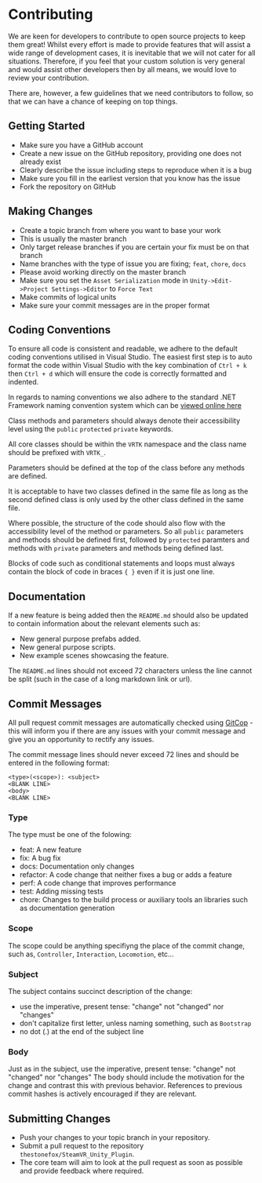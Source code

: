 # Contributing

We are keen for developers to contribute to open source projects to
keep them great!
Whilst every effort is made to provide features that will assist a wide
range of development cases, it is inevitable that we will not cater for
all situations.
Therefore, if you feel that your custom solution is very general and
would assist other developers then by all means, we would love to
review your contribution.

There are, however, a few guidelines that we need contributors to
follow, so that we can have a chance of keeping on top things.

## Getting Started
  * Make sure you have a GitHub account
  * Create a new issue on the GitHub repository, providing one does
  not already exist
   * Clearly describe the issue including steps to reproduce when it
   is a bug
   * Make sure you fill in the earliest version that you know has
   the issue
  * Fork the repository on GitHub

## Making Changes

  * Create a topic branch from where you want to base your work
   * This is usually the master branch
   * Only target release branches if you are certain your fix must be
   on that branch
   * Name branches with the type of issue you are fixing;
   `feat`, `chore`, `docs`
   * Please avoid working directly on the master branch
  * Make sure you set the `Asset Serialization` mode in
  `Unity->Edit->Project Settings->Editor` to `Force Text`
  * Make commits of logical units
  * Make sure your commit messages are in the proper format

## Coding Conventions

To ensure all code is consistent and readable, we adhere to the
default coding conventions utilised in Visual Studio. The easiest
first step is to auto format the code within Visual Studio with
the key combination of `Ctrl + k` then `Ctrl + d` which will ensure
the code is correctly formatted and indented.

In regards to naming conventions we also adhere to the standard
.NET Framework naming convention system which can be
[viewed online here](https://msdn.microsoft.com/en-gb/library/x2dbyw72(v=vs.71).aspx)

Class methods and parameters should always denote their accessibility
level using the `public` `protected` `private` keywords.

All core classes should be within the `VRTK` namespace and the class
name should be prefixed with `VRTK_`.

Parameters should be defined at the top of the class before any methods
are defined.

It is acceptable to have two classes defined in the same file as long
as the second defined class is only used by the other class defined in
the same file.

Where possible, the structure of the code should also flow with the
accessibility level of the method or parameters. So all `public`
parameters and methods should be defined first, followed by `protected`
paramters and methods with `private` parameters and methods being
defined last.

Blocks of code such as conditional statements and loops must always
contain the block of code in braces `{ }` even if it is just one line.

## Documentation

If a new feature is being added then the `README.md` should also be
updated to contain information about the relevant elements such as:

  * New general purpose prefabs added.
  * New general purpose scripts.
  * New example scenes showcasing the feature.

The `README.md` lines should not exceed 72 characters unless the line
cannot be split (such in the case of a long markdown link or url).

## Commit Messages

All pull request commit messages are automatically checked using
[GitCop](http://gitcop.com) - this will inform you if there are any
issues with your commit message and give you an opportunity to rectify
any issues.

The commit message lines should never exceed 72 lines and should be
entered in the following format:

```
<type>(<scope>): <subject>
<BLANK LINE>
<body>
<BLANK LINE>
```

### Type

The type must be one of the folowing:

  * feat: A new feature
  * fix: A bug fix
  * docs: Documentation only changes
  * refactor: A code change that neither fixes a bug or adds a feature
  * perf: A code change that improves performance
  * test: Adding missing tests
  * chore: Changes to the build process or auxiliary tools an
  libraries such as documentation generation

### Scope

The scope could be anything specifiyng the place of the commit change,
such as, `Controller`, `Interaction`, `Locomotion`, etc...

### Subject

The subject contains succinct description of the change:

  * use the imperative, present tense: "change" not "changed" nor
  "changes"
  * don't capitalize first letter, unless naming something,
  such as `Bootstrap`
  * no dot (.) at the end of the subject line

### Body

Just as in the subject, use the imperative, present tense: "change"
not "changed" nor "changes" The body should include the motivation for
the change and contrast this with previous behavior. References to
previous commit hashes is actively encouraged if they are relevant.

## Submitting Changes
  * Push your changes to your topic branch in your repository.
  * Submit a pull request to the repository
  `thestonefox/SteamVR_Unity_Plugin`.
  * The core team will aim to look at the pull request as soon as
  possible and provide feedback where required.

